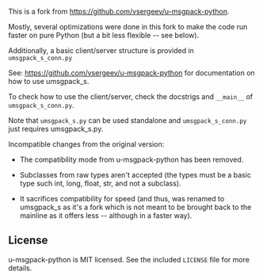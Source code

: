This is a fork from https://github.com/vsergeev/u-msgpack-python.

Mostly, several optimizations were done in this fork to make the code run faster on pure Python
(but a bit less flexible -- see below).

Additionally, a basic client/server structure is provided in `umsgpack_s_conn.py`

See: https://github.com/vsergeev/u-msgpack-python for documentation on how to use umsgpack_s.

To check how to use the client/server, check the docstrigs and `__main__` of `umsgpack_s_conn.py`.

Note that `umsgpack_s.py` can be used standalone and `umsgpack_s_conn.py` just requires umsgpack_s.py.

Incompatible changes from the original version:

- The compatibility mode from u-msgpack-python has been removed.

- Subclasses from raw types aren't accepted (the types must be a basic type
  such int, long, float, str, and not a subclass).
  
- It sacrifices compatibility for speed (and thus, was renamed to umsgpack_s as it's a fork which
is not meant to be brought back to the mainline as it offers less -- although in a faster way).

## License

u-msgpack-python is MIT licensed. See the included `LICENSE` file for more details.

